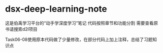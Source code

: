 # dsx-deep-learning-note

这是伯禹学习平台的“动手学深度学习”笔记
代码按照章节和功能分割
需要查看原书请搜索d2l项目

Task06-08使用原本代码做了少量修改，在部分代码上加上注释，总结了习题知识点
